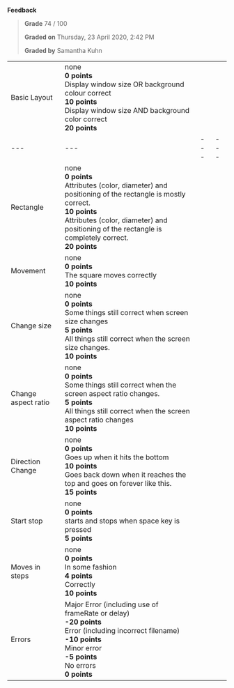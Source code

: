 **Feedback**

> **Grade** 74 / 100
>
> **Graded on** Thursday, 23 April 2020, 2:42 PM
>
> **Graded by** Samantha Kuhn


|       |                                                                        |                                                                   |                                                               |
|----------------------|-------------------------------------------------------------------------------------|--------------------------------------------------------------------------------|--------------------------------------------------------------------------------|
| Basic Layout         | none<br>**0 points**<br>Display window size OR background colour correct<br>**10 points**<br>Display window size AND background color correct<br>**20 points** |                                                                                   |                                                                                |
| ---                  | ---                                                                                 | ---                                                                            | ---                                                                            |
| Rectangle            | none<br>**0 points**<br>Attributes (color, diameter) and positioning of the rectangle is mostly correct.<br>**10 points**<br>Attributes (color, diameter) and positioning of the rectangle is completely correct.<br>**20 points** |                                                                                   |                                                                                |
| Movement             | none<br>**0 points**<br>The square moves correctly<br>**10 points**                   |                                                                                   |                                                                                |
| Change size          | none<br>**0 points**<br>Some things still correct when screen size changes<br>**5 points**<br>All things still correct when the screen size changes.<br>**10 points** |                                                                                   |                                                                                |
| Change aspect ratio | none<br>**0 points**<br>Some things still correct when the screen aspect ratio changes.<br>**5 points**<br>All things still correct when the screen aspect ratio changes<br>**10 points** |                                                                                   |                                                                                |
| Direction Change     | none<br>**0 points**<br>Goes up when it hits the bottom<br>**10 points**<br>Goes back down when it reaches the top and goes on forever like this.<br>**15 points** |                                                                                   |                                                                                |
| Start stop           | none<br>**0 points**<br>starts and stops when space key is pressed<br>**5 points**   |                                                                                   |                                                                                |
| Moves in steps       | none<br>**0 points**<br>In some fashion<br>**4 points**<br>Correctly<br>**10 points** |                                                                                   |                                                                                |
| Errors               | Major Error (including use of frameRate or delay)<br>**-20 points**<br>Error (including incorrect filename)<br>**-10 points**<br>Minor error<br>**-5 points**<br>No errors<br>**0 points** |                                                                                   |                                                                                |
